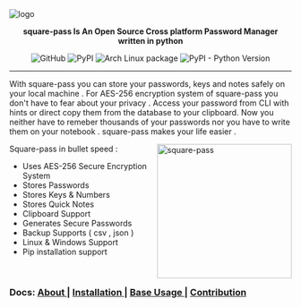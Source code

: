 

<img src="https://i.imgur.com/UtEl09V.jpeg" alt="logo" align="center">

**<p align="center">  square-pass Is An Open Source Cross platform Password Manager written in python  </p>**

<p align="center">
  
<img alt="GitHub" src="https://img.shields.io/github/license/jis4nx/square-pass">
<img alt="PyPI" src="https://img.shields.io/pypi/v/square-pass">
<img alt="Arch Linux package" src="https://img.shields.io/archlinux/v/square-pass/x86_64/yay">

<img alt="PyPI - Python Version" src="https://img.shields.io/pypi/pyversions/square-pass">

</p>

---

With square-pass you can store your passwords, keys and notes safely on your local machine .
For AES-256 encryption system of square-pass you don't have to fear about your privacy .
Access your password from CLI with hints or direct copy them from the database to your clipboard.
Now you neither have to remeber thousands of your passwords nor you have to write them on your notebook .
square-pass makes your life easier .

<div>
<img src="https://i.imgur.com/C62XIzw.gif" alt="square-pass" align="right" height="240px">
</div>
  
Square-pass in bullet speed :
  - Uses AES-256 Secure Encryption System 
  - Stores Passwords
  - Stores Keys & Numbers
  - Stores Quick Notes
  - Clipboard Support
  - Generates Secure Passwords
  - Backup Supports ( csv , json )
  - Linux & Windows Support 
  - Pip installation support 

  
</br>

### Docs: [ About ](https://github.com/) | [ Installation ](https://github.com/) | [ Base Usage ](https://github.com/) | [ Contribution ](https://github/)
